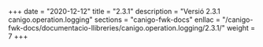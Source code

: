 +++
date        = "2020-12-12"
title       = "2.3.1"
description = "Versió 2.3.1 canigo.operation.logging"
sections    = "canigo-fwk-docs"
enllac		= "/canigo-fwk-docs/documentacio-llibreries/canigo.operation.logging/2.3.1/"
weight		= 7
+++

